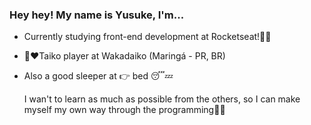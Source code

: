 ### Hey hey! My name is Yusuke, I'm...

- Currently studying front-end development at Rocketseat!🚀✨


- 🥁❤️Taiko player at Wakadaiko (Maringá - PR, BR)


- Also a good sleeper at 👉 bed 😴💤


  I wan't to learn as much as possible from the others, so I can make myself my own way through the programming🙏🙏
